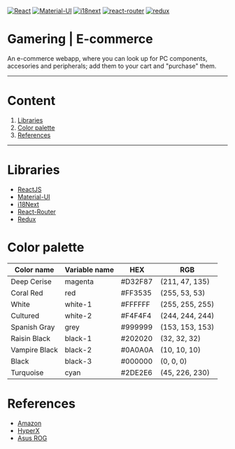 [![React](https://img.shields.io/badge/1.18.1-61DAFB?style=for-the-badge&logo=react&label=React&labelColor=20232A)](https://reactjs.org/) [![Material-UI](https://img.shields.io/badge/5.7.0-0081CB?style=for-the-badge&logo=mui&label=Material-UI&labelColor=FFFFFF)](https://mui.com/) [![i18next](https://img.shields.io/badge/21.8.3-26A699?style=for-the-badge&logo=i18next&label=i18next&labelColor=FFFFFF)](https://www.i18next.com/) [![react-router](https://img.shields.io/badge/6.3.0-CE0C1B?style=for-the-badge&logo=react-router&label=react-router&labelColor=121212)](https://reactrouter.com/)  [![redux](https://img.shields.io/badge/4.2.0-2C2C2C?style=for-the-badge&logo=Redux&label=Redux&labelColor=7646BA)](https://redux.js.org/)
						
# Gamering | E-commerce
An e-commerce webapp, where you can look up for PC components, accesories and peripherals; add them to your cart and "purchase" them. 
- - -
# Content
1. [Libraries](#libraries)
2. [Color palette](#color-palette)
3. [References](#references)
- - -
# Libraries
- [ReactJS](https://reactjs.org/)
- [Material-UI](https://mui.com/)
- [i18Next](https://www.i18next.com/)
- [React-Router](https://reactrouter.com/)
- [Redux](https://redux.js.org/)
# Color palette
|Color name|Variable name|HEX|RGB|
|-|-|-|-|
|Deep Cerise|magenta|#D32F87|(211, 47, 135)|
|Coral Red|red|#FF3535|(255, 53, 53)|
|White|white-1|#FFFFFF|(255, 255, 255)|
|Cultured|white-2|#F4F4F4|(244, 244, 244)|
|Spanish Gray|grey|#999999|(153, 153, 153)|
|Raisin Black|black-1|#202020|(32, 32, 32)|
|Vampire Black|black-2|#0A0A0A|(10, 10, 10)|
|Black|black-3|#000000|(0, 0, 0)|
|Turquoise|cyan|#2DE2E6|(45, 226, 230)|
# References
- [Amazon](https://www.amazon.com/)
- [HyperX](https://www.hyperxgaming.com/)
- [Asus ROG](https://rog.asus.com/)
